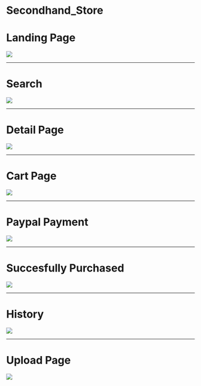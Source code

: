 # Secondhand_Store

<h1>Landing Page</h1>
<img src="https://github.com/agusmichaelsianipar/Secondhand_Store/blob/master/hasil/Screenshot%20(159)%20-%20Copy.png"/>
<hr/>
<h1>Search</h1>
<img src="https://github.com/agusmichaelsianipar/Secondhand_Store/blob/master/hasil/Screenshot%20(160)%20-%20Copy.png"/>
<hr/>
<h1>Detail Page</h1>
<img src="https://github.com/agusmichaelsianipar/Secondhand_Store/blob/master/hasil/Screenshot%20(161)%20-%20Copy.png"/>
<hr/>
<h1>Cart Page</h1>
<img src="https://github.com/agusmichaelsianipar/Secondhand_Store/blob/master/hasil/Screenshot%20(162)%20-%20Copy.png"/>
<hr/>
<h1>Paypal Payment</h1>
<img src="https://github.com/agusmichaelsianipar/Secondhand_Store/blob/master/hasil/Screenshot%20(163)%20-%20Copy.png"/>
<hr/>
<h1>Succesfully Purchased</h1>
<img src="https://github.com/agusmichaelsianipar/Secondhand_Store/blob/master/hasil/Screenshot%20(164)%20-%20Copy.png"/>
<hr/>
<h1>History</h1>
<img src="https://github.com/agusmichaelsianipar/Secondhand_Store/blob/master/hasil/Screenshot%20(165)%20-%20Copy.png"/>
<hr/>
<h1>Upload Page</h1>
<img src="https://github.com/agusmichaelsianipar/Secondhand_Store/blob/master/hasil/Screenshot%20(166)%20-%20Copy.png"/>
